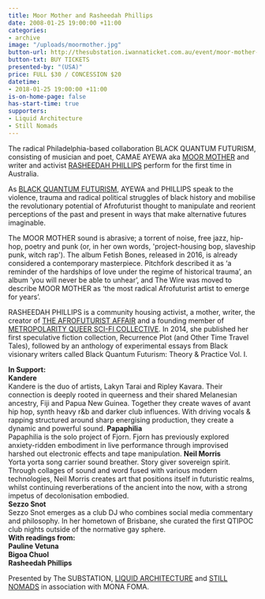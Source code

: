 ```yaml
---
title: Moor Mother and Rasheedah Phillips
date: 2008-01-25 19:00:00 +11:00
categories:
- archive
image: "/uploads/moormother.jpg"
button-url: http://thesubstation.iwannaticket.com.au/event/moor-mother-with-rasheedah-phillips-MTQxMzg
button-txt: BUY TICKETS
presented-by: "(USA)"
price: FULL $30 / CONCESSION $20
datetime:
- 2018-01-25 19:00:00 +11:00
is-on-home-page: false
has-start-time: true
supporters:
- Liquid Architecture
- Still Nomads
---
```


The radical Philadelphia-based collaboration BLACK QUANTUM FUTURISM, consisting of musician and poet, CAMAE AYEWA aka [MOOR MOTHER](https://moormothergoddess.bandcamp.com/) and writer and activist [RASHEEDAH PHILLIPS](http://www.afrofuturistaffair.com/creative-rasheedah-phillips) perform for the first time in Australia. 

As [BLACK QUANTUM FUTURISM](https://www.blackquantumfuturism.com/), AYEWA and PHILLIPS speak to the violence, trauma and radical political struggles of black history and mobilise the revolutionary potential of Afrofuturist thought to manipulate and reorient perceptions of the past and present in ways that make alternative futures imaginable. 

The MOOR MOTHER sound is abrasive; a torrent of noise, free jazz, hip-hop, poetry and punk (or, in her own words, 'project-housing bop, slaveship punk, witch rap'). The album Fetish Bones, released in 2016, is already considered a contemporary masterpiece. Pitchfork described it as ‘a reminder of the hardships of love under the regime of historical trauma’, an album ‘you will never be able to unhear’, and The Wire was moved to describe MOOR MOTHER as ‘the most radical Afrofuturist artist to emerge for years’. 

RASHEEDAH PHILLIPS is a community housing activist, a mother, writer, the creator of [THE AFROFUTURIST AFFAIR](http://www.afrofuturistaffair.com/) and a founding member of [METROPOLARITY QUEER SCI-FI COLLECTIVE](http://metropolarity.net/). In 2014, she published her first speculative fiction collection, Recurrence Plot (and Other Time Travel Tales), followed by an anthology of experimental essays from Black visionary writers called Black Quantum Futurism: Theory & Practice Vol. I.

**In Support: <br>
Kandere**<br>
Kandere is the duo of artists, Lakyn Tarai and Ripley Kavara. Their connection is deeply rooted in queerness and their shared Melanesian ancestry, Fiji and Papua New Guinea. Together they create waves of avant hip hop, synth heavy r&b and darker club influences. With driving vocals & rapping structured around sharp energising production, they create a dynamic and powerful sound.
**Papaphilia**<br>
Papaphilia is the solo project of Fjorn. Fjorn has previously explored anxiety-ridden embodiment in live performance through improvised harshed out electronic effects and tape manipulation. 
**Neil Morris**<br>
Yorta yorta song carrier sound breather. Story giver sovereign spirit. Through collages of sound and word fused with various modern technologies, Neil Morris creates art that positions itself in futuristic realms, whilst continuing reverberations of the ancient into the now, with a strong impetus of decolonisation embodied.<br>
**Sezzo Snot** <br>
Sezzo Snot emerges as a club DJ who combines social media commentary and philosophy. In her hometown of Brisbane, she curated the first QTIPOC club nights outside of the normative gay sphere.<br>
**With readings from: <br>
Pauline Vetuna <br>
Bigoa Chuol <br>
Rasheedah Phillips** <br>

Presented by The SUBSTATION, [LIQUID ARCHITECTURE](http://www.liquidarchitecture.org.au/) and [STILL NOMADS](https://www.facebook.com/stillnomads/) in association with MONA FOMA.